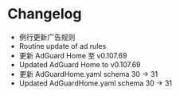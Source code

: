 # Changelog

- 例行更新广告规则
- Routine update of ad rules
- 更新 AdGuard Home 至 v0.107.69
- Updated AdGuard Home to v0.107.69
- 更新 AdGuardHome.yaml schema 30 -> 31
- Updated AdGuardHome.yaml schema 30 -> 31
